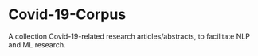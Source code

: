 # Covid-19-Corpus
A collection Covid-19-related research articles/abstracts, to facilitate NLP and ML research.
